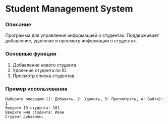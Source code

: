 # Student Management System

### Описание
Программа для управления информацией о студентах. Поддерживает добавление, удаление и просмотр информации о студентах.

### Основные функции
1. Добавление нового студента.
2. Удаление студента по ID.
3. Просмотр списка студентов.

### Пример использования
```plaintext
Выберите операцию (1: Добавить, 2: Удалить, 3: Просмотреть, 4: Выйти): 1  
Введите ID студента: 101  
Введите имя студента: Иван  
Студент добавлен.  

